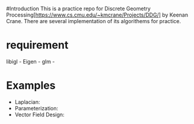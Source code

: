 #Introduction
This is a practice repo for Discrete Geometry Processing[https://www.cs.cmu.edu/~kmcrane/Projects/DDG/] by Keenan Crane. There are several implementation of its algorithems for practice.

# requirement
libigl - 
Eigen - 
glm -

# Examples

- Laplacian:
- Parameterization:
- Vector Field Design:
